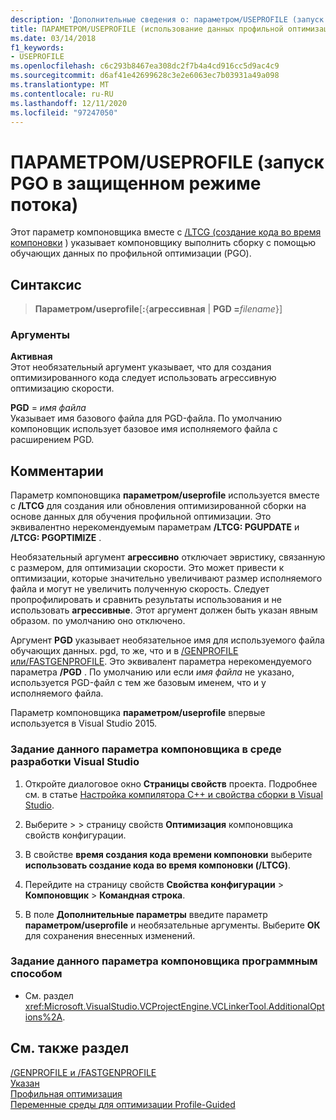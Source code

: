 ```yaml
---
description: 'Дополнительные сведения о: параметром/USEPROFILE (запуск профильной оптимизации в потокобезопасный режим)'
title: ПАРАМЕТРОМ/USEPROFILE (использование данных профильной оптимизации с LTCG)
ms.date: 03/14/2018
f1_keywords:
- USEPROFILE
ms.openlocfilehash: c6c293b8467ea308dc2f7b4a4cd916cc5d9ac4c9
ms.sourcegitcommit: d6af41e42699628c3e2e6063ec7b03931a49a098
ms.translationtype: MT
ms.contentlocale: ru-RU
ms.lasthandoff: 12/11/2020
ms.locfileid: "97247050"
---
```

# <a name="useprofile-run-pgo-in-thread-safe-mode"></a>ПАРАМЕТРОМ/USEPROFILE (запуск PGO в защищенном режиме потока)

Этот параметр компоновщика вместе с [/LTCG (создание кода во время компоновки](ltcg-link-time-code-generation.md) ) указывает компоновщику выполнить сборку с помощью обучающих данных по профильной оптимизации (PGO).

## <a name="syntax"></a>Синтаксис

> **Параметром/useprofile**[**:**{**агрессивная** | **PGD =**_filename_}]

### <a name="arguments"></a>Аргументы

**Активная**<br/>
Этот необязательный аргумент указывает, что для создания оптимизированного кода следует использовать агрессивную оптимизацию скорости.

**PGD** = *имя файла*<br/>
Указывает имя базового файла для PGD-файла. По умолчанию компоновщик использует базовое имя исполняемого файла с расширением PGD.

## <a name="remarks"></a>Комментарии

Параметр компоновщика **параметром/useprofile** используется вместе с **/LTCG** для создания или обновления оптимизированной сборки на основе данных для обучения профильной оптимизации. Это эквивалентно нерекомендуемым параметрам **/LTCG: PGUPDATE** и **/LTCG: PGOPTIMIZE** .

Необязательный аргумент **агрессивно** отключает эвристику, связанную с размером, для оптимизации скорости. Это может привести к оптимизации, которые значительно увеличивают размер исполняемого файла и могут не увеличить полученную скорость. Следует пропрофилировать и сравнить результаты использования и не использовать **агрессивные**. Этот аргумент должен быть указан явным образом. по умолчанию оно отключено.

Аргумент **PGD** указывает необязательное имя для используемого файла обучающих данных. pgd, то же, что и в [/GENPROFILE или/FASTGENPROFILE](genprofile-fastgenprofile-generate-profiling-instrumented-build.md). Это эквивалент параметра нерекомендуемого параметра **/PGD** . По умолчанию или если *имя файла* не указано, используется PGD-файл с тем же базовым именем, что и у исполняемого файла.

Параметр компоновщика **параметром/useprofile** впервые используется в Visual Studio 2015.

### <a name="to-set-this-linker-option-in-the-visual-studio-development-environment"></a>Задание данного параметра компоновщика в среде разработки Visual Studio

1. Откройте диалоговое окно **Страницы свойств** проекта. Подробнее см. в статье [Настройка компилятора C++ и свойства сборки в Visual Studio](../working-with-project-properties.md).

1. Выберите   >    >  страницу свойств **Оптимизация** компоновщика свойств конфигурации.

1. В свойстве **время создания кода времени компоновки** выберите **использовать создание кода во время компоновки (/LTCG)**.

1. Перейдите на страницу свойств **Свойства конфигурации** > **Компоновщик** > **Командная строка**.

1. В поле **Дополнительные параметры** введите параметр **параметром/useprofile** и необязательные аргументы. Выберите **ОК** для сохранения внесенных изменений.

### <a name="to-set-this-linker-option-programmatically"></a>Задание данного параметра компоновщика программным способом

- См. раздел <xref:Microsoft.VisualStudio.VCProjectEngine.VCLinkerTool.AdditionalOptions%2A>.

## <a name="see-also"></a>См. также раздел

[/GENPROFILE и /FASTGENPROFILE](genprofile-fastgenprofile-generate-profiling-instrumented-build.md)<br/>
[Указан](ltcg-link-time-code-generation.md)<br/>
[Профильная оптимизация](../profile-guided-optimizations.md)<br/>
[Переменные среды для оптимизации Profile-Guided](../environment-variables-for-profile-guided-optimizations.md)<br/>
